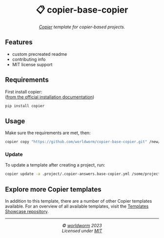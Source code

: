 <h1 align="center">📋 copier-base-copier</h1>
<p align="center">
  <i><a href="https://github.com/copier-org/copier">Copier</a> template for copier-based projects.</i>
</p>


<!-- Place https://shields.io/ badges here -->




## Features
- custom precreated readme
- contributing info
- MIT license support


## Requirements
First install copier:<br>
([from the official installation documentation](https://copier.readthedocs.io/en/stable/#installation))
```bash
pip install copier
```


## Usage

Make sure the requirements are met, then:
```bash
copier copy "https://github.com/worldworm/copier-base-copier.git" /new/project/path
```

### Update
To update a template after creating a project, run:
```bash
copier update -a .project/.copier-answers.base-copier.yml /some/project/path
```

## Explore more Copier templates
In addition to this template, there are a number of other Copier templates available. For an overview of all available templates, visit the [Templates Showcase repository](https://github.com/worldworm/copier-showcase).

---
<p align="center">
  <i>© <a href="https://github.com/worldworm">worldworm</a> 2023</i><br>
  <i>Licensed under <a href="https://github.com/worldworm/copier-base-copier/blob/main/LICENSE">MIT</a></i><br>
</p>
